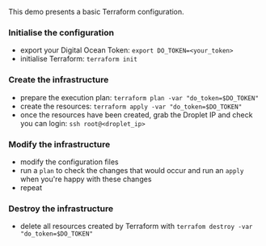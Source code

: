 This demo presents a basic Terraform configuration.
### Initialise the configuration
* export your Digital Ocean Token: `export DO_TOKEN=<your_token>`
* initialise Terraform: `terraform init`
### Create the infrastructure
* prepare the execution plan: `terraform plan -var "do_token=$DO_TOKEN"`
* create the resources: `terraform apply -var "do_token=$DO_TOKEN"`
* once the resources have been created, grab the Droplet IP and check you can login: `ssh root@<droplet_ip>`
### Modify the infrastructure
* modify the configuration files
* run a `plan` to check the changes that would occur and run an `apply` when you're happy with these changes
* repeat
### Destroy the infrastructure
* delete all resources created by Terraform with `terrafom destroy -var "do_token=$DO_TOKEN"`
